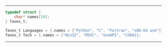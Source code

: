 ----------------
```C
typedef struct {
    char* names[20];
} faves_t;

faves_t Languages = {.names = {"Python", "C", "Fortran", "x86-64 asm"}};
faves_t Tech = {.names = {"Win32", "MSVC", "oneAPI", "CUDA}};
```
--------------
